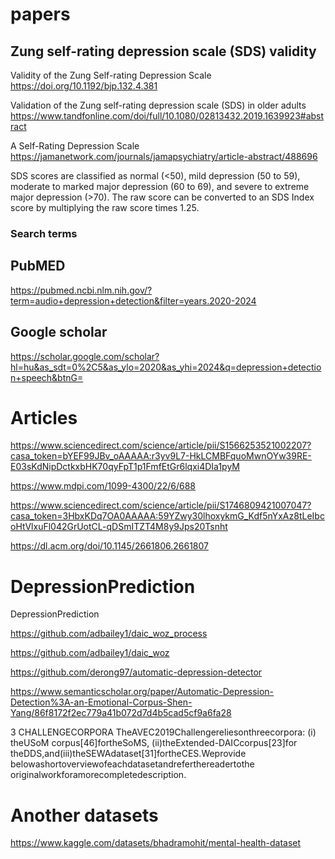 # papers

## Zung self-rating depression scale (SDS) validity

Validity of the Zung Self-rating Depression Scale
https://doi.org/10.1192/bjp.132.4.381

Validation of the Zung self-rating depression scale (SDS) in older adults
https://www.tandfonline.com/doi/full/10.1080/02813432.2019.1639923#abstract

A Self-Rating Depression Scale
https://jamanetwork.com/journals/jamapsychiatry/article-abstract/488696

 SDS scores are classified as normal (<50), mild depression (50 to 59), moderate to marked major depression (60 to 69), and severe to extreme major depression (>70). The raw score can be converted to an SDS Index score by multiplying the raw score times 1.25.

### Search terms
## PubMED
https://pubmed.ncbi.nlm.nih.gov/?term=audio+depression+detection&filter=years.2020-2024

## Google scholar
https://scholar.google.com/scholar?hl=hu&as_sdt=0%2C5&as_ylo=2020&as_yhi=2024&q=depression+detection+speech&btnG=


# Articles
https://www.sciencedirect.com/science/article/pii/S1566253521002207?casa_token=bYEF99JBv_oAAAAA:r3yv9L7-HkLCMBFquoMwnOYw39RE-E03sKdNipDctkxbHK70qyFpT1p1FmfEtGr6lqxi4DIa1pyM

https://www.mdpi.com/1099-4300/22/6/688

https://www.sciencedirect.com/science/article/pii/S1746809421007047?casa_token=3HbxKDq7OA0AAAAA:59YZwy30lhoxykmG_Kdf5nYxAz8tLeIbcoHtVlxuFl042GrUotCL-qDSmITZT4M8y9Jps20Tsnht

https://dl.acm.org/doi/10.1145/2661806.2661807


# DepressionPrediction
 DepressionPrediction
 
 https://github.com/adbailey1/daic_woz_process
 
 https://github.com/adbailey1/daic_woz
 
 https://github.com/derong97/automatic-depression-detector
 
 https://www.semanticscholar.org/paper/Automatic-Depression-Detection%3A-an-Emotional-Corpus-Shen-Yang/86f8172f2ec779a41b072d7d4b5cad5cf9a6fa28
 
 
 
 3 CHALLENGECORPORA TheAVEC2019Challengereliesonthreecorpora: (i) theUSoM corpus[46]fortheSoMS, (ii)theExtended-DAICcorpus[23]for theDDS,and(iii)theSEWAdataset[31]fortheCES.Weprovide belowashortoverviewofeachdatasetandreferthereadertothe originalworkforamorecompletedescription.


# Another datasets

https://www.kaggle.com/datasets/bhadramohit/mental-health-dataset

